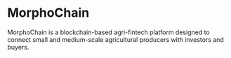 # MorphoChain
MorphoChain is a blockchain-based agri-fintech platform designed to connect small and medium-scale agricultural producers with investors and buyers.
